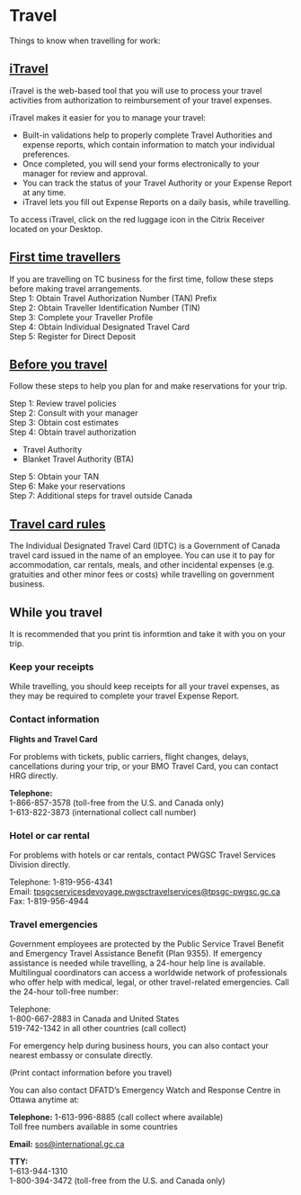 # Travel #

Things to know when travelling for work:    

## [iTravel](http://mytc/about-itravel-2048.html) ##

 iTravel is the web-based tool that you will use to process your travel activities from authorization to reimbursement of your travel expenses.

iTravel makes it easier for you to manage your travel:

* Built-in validations help to properly complete Travel Authorities and expense reports, which contain information to match your individual preferences.
* Once completed, you will send your forms electronically to your manager for review and approval.
* You can track the status of your Travel Authority or your Expense Report at any time.
* iTravel lets you fill out Expense Reports on a daily basis, while travelling.

To access iTravel, click on the red luggage icon in the Citrix Receiver located on your Desktop. 


## [First time travellers](http://mytc/first-time-travellers-2042.html) ##    
 If you are travelling on TC business for the first time, follow these steps before making travel arrangements.    
Step 1: Obtain Travel Authorization Number (TAN) Prefix    
Step 2: Obtain Traveller Identification Number (TIN)    
Step 3: Complete your Traveller Profile    
Step 4: Obtain Individual Designated Travel Card    
Step 5: Register for Direct Deposit  

## [Before you travel](http://mytc/before-you-travel-1625.html#Travel_Rules) ##   
 Follow these steps to help you plan for and make reservations for your trip.     

Step 1: Review travel policies    
Step 2: Consult with your manager    
Step 3: Obtain cost estimates    
Step 4: Obtain travel authorization    
* Travel Authority    
* Blanket Travel Authority (BTA) 

Step 5: Obtain your TAN    
Step 6: Make your reservations    
Step 7: Additional steps for travel outside Canada 

## [Travel card rules](http://mytc/do-you-travel-for-work-know-your-travel-card-rules-11451.html) ##    
The Individual Designated Travel Card (IDTC) is a Government of Canada travel card issued in the name of an employee. You can use it to pay for accommodation, car rentals, meals, and other incidental expenses (e.g. gratuities and other minor fees or costs) while travelling on government business.

## While you travel ##

It is recommended that you print tis informtion and take it with you on your trip.

### Keep your receipts ###

While travelling, you should keep receipts for all your travel expenses, as they may be required to complete your travel Expense Report.

### Contact information ###

**Flights and Travel Card**

For problems with tickets, public carriers, flight changes, delays, cancellations during your trip, or your BMO Travel Card, you can contact HRG directly.

**Telephone:**    
1-866-857-3578 (toll-free from the U.S. and Canada only)    
1-613-822-3873 (international collect call number)

### Hotel or car rental ###

For problems with hotels or car rentals, contact PWGSC Travel Services Division directly.    

Telephone: 1-819-956-4341    
Email: 	tpsgcservicesdevoyage.pwgsctravelservices@tpsgc-pwgsc.gc.ca    
Fax: 	1-819-956-4944    

### Travel emergencies ###

Government employees are protected by the Public Service Travel Benefit and Emergency Travel Assistance Benefit (Plan 9355). If emergency assistance is needed while travelling, a 24-hour help line is available. Multilingual coordinators can access a worldwide network of professionals who offer help with medical, legal, or other travel-related emergencies. Call the 24-hour toll-free number:

Telephone:     
1-800-667-2883 in Canada and United States    
519-742-1342 in all other countries (call collect)

For emergency help during business hours, you can also contact your nearest embassy or consulate directly.

(Print contact information before you travel)

You can also contact DFATD’s Emergency Watch and Response Centre in Ottawa anytime at:

**Telephone:**
1-613-996-8885 (call collect where available)    
Toll free numbers available in some countries   

**Email:** 	sos@international.gc.ca

**TTY:**    
1-613-944-1310    
1-800-394-3472 (toll-free from the U.S. and Canada only) 

